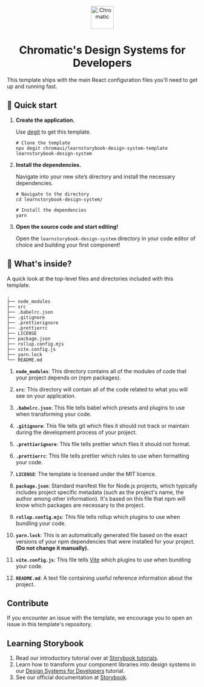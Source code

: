 <p align="center">
  <a href="https://www.chromatic.com/">
    <img alt="Chromatic" src="https://avatars2.githubusercontent.com/u/24584319?s=200&v=4" width="60" />
  </a>
</p>

<h1 align="center">
  Chromatic's Design Systems for Developers
</h1>

This template ships with the main React configuration files you'll need to get up and running fast.

## 🚅 Quick start

1.  **Create the application.**

    Use [degit](https://github.com/Rich-Harris/degit) to get this template.

    ```shell
    # Clone the template
    npx degit chromaui/learnstorybook-design-system-template learnstorybook-design-system
    ```

1.  **Install the dependencies.**

    Navigate into your new site’s directory and install the necessary dependencies.

    ```shell
    # Navigate to the directory
    cd learnstorybook-design-system/

    # Install the dependencies
    yarn
    ```

1.  **Open the source code and start editing!**

    Open the `learnstorybook-design-system` directory in your code editor of choice and building your first component!

## 🔎 What's inside?

A quick look at the top-level files and directories included with this template.

    .
    ├── node_modules
    ├── src
    ├── .babelrc.json
    ├── .gitignore
    ├── .prettierignore
    ├── .prettierrc
    ├── LICENSE
    ├── package.json
    ├── rollup.config.mjs
    ├── vite.config.js
    ├── yarn.lock
    └── README.md

1.  **`node_modules`**: This directory contains all of the modules of code that your project depends on (npm packages).

2.  **`src`**: This directory will contain all of the code related to what you will see on your application.

3.  **`.babelrc.json`**: This file tells babel which presets and plugins to use when transforming your code.

4.  **`.gitignore`**: This file tells git which files it should not track or maintain during the development process of your project.

5.  **`.prettierignore`**: This file tells prettier which files it should not format.

6.  **`.prettierrc`**: This file tells prettier which rules to use when formatting your code.

7.  **`LICENSE`**: The template is licensed under the MIT licence.

8.  **`package.json`**: Standard manifest file for Node.js projects, which typically includes project specific metadata (such as the project's name, the author among other information). It's based on this file that npm will know which packages are necessary to the project.

9.  **`rollup.config.mjs`**: This file tells rollup which plugins to use when bundling your code.

10. **`yarn.lock`**: This is an automatically generated file based on the exact versions of your npm dependencies that were installed for your project. **(Do not change it manually).**

11. **`vite.config.js`**: This file tells [Vite](https://vitejs.dev/) which plugins to use when bundling your code.

12. **`README.md`**: A text file containing useful reference information about the project.

## Contribute

If you encounter an issue with the template, we encourage you to open an issue in this template's repository.

## Learning Storybook

1. Read our introductory tutorial over at [Storybook tutorials](https://storybook.js.org/tutorials/intro-to-storybook/react/en/get-started/).
2. Learn how to transform your component libraries into design systems in our [Design Systems for Developers](https://storybook.js.org/tutorials/design-systems-for-developers/) tutorial.
3. See our official documentation at [Storybook](https://storybook.js.org/).
